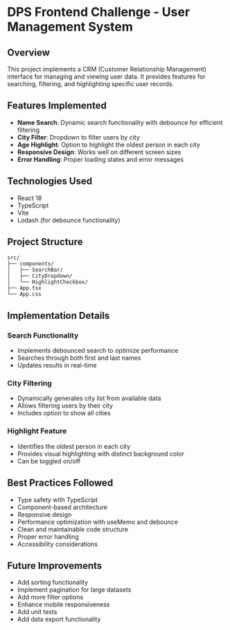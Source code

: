 # DPS Frontend Challenge - User Management System

## Overview

This project implements a CRM (Customer Relationship Management) interface for managing and viewing user data. It provides features for searching, filtering, and highlighting specific user records.

## Features Implemented

-   **Name Search**: Dynamic search functionality with debounce for efficient filtering
-   **City Filter**: Dropdown to filter users by city
-   **Age Highlight**: Option to highlight the oldest person in each city
-   **Responsive Design**: Works well on different screen sizes
-   **Error Handling**: Proper loading states and error messages

## Technologies Used

-   React 18
-   TypeScript
-   Vite
-   Lodash (for debounce functionality)

## Project Structure

```
src/
├── components/
│   ├── SearchBar/
│   ├── CityDropdown/
│   └── HighlightCheckbox/
├── App.tsx
└── App.css
```

## Implementation Details

### Search Functionality

-   Implements debounced search to optimize performance
-   Searches through both first and last names
-   Updates results in real-time

### City Filtering

-   Dynamically generates city list from available data
-   Allows filtering users by their city
-   Includes option to show all cities

### Highlight Feature

-   Identifies the oldest person in each city
-   Provides visual highlighting with distinct background color
-   Can be toggled on/off

## Best Practices Followed

-   Type safety with TypeScript
-   Component-based architecture
-   Responsive design
-   Performance optimization with useMemo and debounce
-   Clean and maintainable code structure
-   Proper error handling
-   Accessibility considerations

## Future Improvements

-   Add sorting functionality
-   Implement pagination for large datasets
-   Add more filter options
-   Enhance mobile responsiveness
-   Add unit tests
-   Add data export functionality
